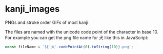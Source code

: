 # kanji_images
PNGs and stroke order GIFs of most kanji

The files are named with the unicode code point of the character in base 10. For example you can get the png file name for 犬 like this in JavaScript:

```js
const fileName = `${'犬'.codePointAt(0).toString(10)}.png`;
```